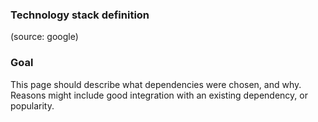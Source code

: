 ### Technology stack definition

(source: google)


### Goal

This page should describe what dependencies were chosen, and why. Reasons might include good integration with an existing dependency, or popularity.